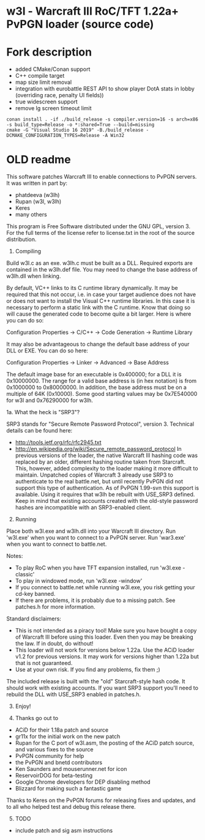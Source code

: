 # w3l - Warcraft III RoC/TFT 1.22a+ PvPGN loader (source code)

# Fork description
- added CMake/Conan support
- C++ compile target
- map size limit removal
- integration with eurobattle REST API to show player DotA stats in lobby (overriding race, penalty UI fields))
- true widescreen support
- remove lg screen timeout limit

```
conan install . -if ./build_release -s compiler.version=16 -s arch=x86 -s build_type=Release -o *:shared=True --build=missing
cmake -G "Visual Studio 16 2019" -B./build_release -DCMAKE_CONFIGURATION_TYPES=Release -A Win32
```


# OLD readme
This software patches Warcraft III to enable connections to PvPGN servers.  It was written in part by:
  * phatdeeva (w3lh)
  * Rupan (w3l, w3lh)
  * Keres
  * many others

This program is Free Software distributed under the GNU GPL, version 3.  For the full terms of the license refer to license.txt in the root of the source distribution.

1. Compiling

Build w3l.c as an exe. w3lh.c must be built as a DLL. Required exports are contained in the w3lh.def file. You may need to change the base address of w3lh.dll when linking.

By default, VC++ links to its C runtime library dynamically.  It may be required that this not occur, i.e. in case your target audience does not have or does not want to install the Visual C++ runtime libraries.  In this case it is necessary to perform a static link with the C runtime.  Know that doing so will cause the generated code to become quite a bit larger.  Here is where you can do so:

Configuration Properties
 -> C/C++
     -> Code Generation
         -> Runtime Library

It may also be advantageous to change the default base address of your DLL or EXE.  You can do so here:

Configuration Properties
 -> Linker
     -> Advanced
         -> Base Address

The default image base for an executable is 0x400000; for a DLL it is 0x10000000.  The range for a valid base address is (in hex notation) is from 0x1000000 to 0x80000000.  In addition, the base address must be on a multiple of 64K (0x10000).  Some good starting values may be 0x7E540000 for w3l and 0x76290000 for w3lh.

1a. What the heck is "SRP3"?

SRP3 stands for "Secure Remote Password Protocol", version 3.  Technical details can be found here:
  * http://tools.ietf.org/rfc/rfc2945.txt
  * http://en.wikipedia.org/wiki/Secure_remote_password_protocol
In previous versions of the loader, the native Warcraft III hashing code was replaced by an older, different hashing routine taken from Starcraft.  This, however, added complexity to the loader making it more difficult to maintain.  Unpatched copies of Warcraft 3 already use SRP3 to authenticate to the real battle.net, but until recently PvPGN did not support this type of authentication.  As of PvPGN 1.99-svn this support is available.  Using it requires that w3lh be rebuilt with USE_SRP3 defined.  Keep in mind that existing accounts created with the old-style password hashes are incompatible with an SRP3-enabled client.

2. Running

Place both w3l.exe and w3lh.dll into your Warcraft III directory.
Run 'w3l.exe' when you want to connect to a PvPGN server.
Run 'war3.exe' when you want to connect to battle.net.

Notes:
  * To play RoC when you have TFT expansion installed, run 'w3l.exe -classic'
  * To play in windowed mode, run 'w3l.exe -window'
  * If you connect to battle.net while running w3l.exe, you risk getting your cd-key banned.
  * If there are problems, it is probably due to a missing patch. See patches.h for more information.

Standard disclaimers:
  * This is not intended as a piracy tool! Make sure you have bought a copy of Warcraft III before using this loader. Even then you may be breaking the law. If in doubt, do without!
  * This loader will not work for versions below 1.22a. Use the ACiD loader v1.2 for previous versions. It may work for versions higher than 1.22a but that is not guaranteed.
  * Use at your own risk. If you find any problems, fix them ;)

The included release is built with the "old" Starcraft-style hash code.  It should work with existing accounts.  If you want SRP3 support you'll need to rebuild the DLL with USE_SRP3 enabled in patches.h.

3. Enjoy!

4. Thanks go out to

  * ACiD for their 1.18a patch and source
  * gr11x for the initial work on the new patch
  * Rupan for the C port of w3l.asm, the posting of the ACiD patch source, and various fixes to the source
  * PvPGN community for help
  * the PvPGN and bnetd contributors
  * Ken Saunders and mouserunner.net for icon
  * ReservoirDOG for beta-testing
  * Google Chrome developers for DEP disabling method
  * Blizzard for making such a fantastic game

Thanks to Keres on the PvPGN forums for releasing fixes and updates, and to all who helped test and debug this release there.

5. TODO

  * include patch and sig asm instructions
